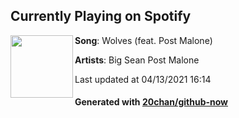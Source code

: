 ## Currently Playing on Spotify

[<img align="left" width="100" src="https://i.scdn.co/image/ab67616d00001e02b1b3fdd23be4c158d4d2c32f">](https://open.spotify.com/album/6slkiHeFK3wW2D1mao0TX3)

**Song**: Wolves (feat. Post Malone)

**Artists**: Big Sean Post Malone

Last updated at 04/13/2021 16:14

#### Generated with [20chan/github-now](https://github.com/20chan/github-now)